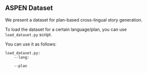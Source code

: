 ## ASPEN Dataset

We present a dataset for plan-based cross-lingual story generation. 

To load the dataset for a certain language/plan, you can use `load_dataset.py` script.

You can use it as follows:

```
load_dataset.py:
    --lang:

    --plan

```
